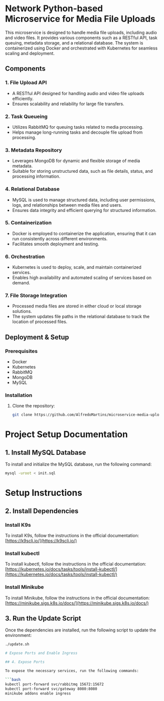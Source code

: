 # Network Python-based Microservice for Media File Uploads

This microservice is designed to handle media file uploads, including audio and video files. It provides various components such as a RESTful API, task queuing, metadata storage, and a relational database. The system is containerized using Docker and orchestrated with Kubernetes for seamless scaling and deployment.

## Components

### 1. File Upload API
- A RESTful API designed for handling audio and video file uploads efficiently.
- Ensures scalability and reliability for large file transfers.

### 2. Task Queueing
- Utilizes RabbitMQ for queuing tasks related to media processing.
- Helps manage long-running tasks and decouple file upload from processing.

### 3. Metadata Repository
- Leverages MongoDB for dynamic and flexible storage of media metadata.
- Suitable for storing unstructured data, such as file details, status, and processing information.

### 4. Relational Database
- MySQL is used to manage structured data, including user permissions, logs, and relationships between media files and users.
- Ensures data integrity and efficient querying for structured information.

### 5. Containerization
- Docker is employed to containerize the application, ensuring that it can run consistently across different environments.
- Facilitates smooth deployment and testing.

### 6. Orchestration
- Kubernetes is used to deploy, scale, and maintain containerized services.
- Enables high availability and automated scaling of services based on demand.

### 7. File Storage Integration
- Processed media files are stored in either cloud or local storage solutions.
- The system updates file paths in the relational database to track the location of processed files.

## Deployment & Setup

### Prerequisites
- Docker
- Kubernetes
- RabbitMQ
- MongoDB
- MySQL

### Installation
1. Clone the repository:
   ```bash
   git clone https://github.com/AlfredoMartins/microservice-media-upload.git

# Project Setup Documentation

## 1. Install MySQL Database

To install and initialize the MySQL database, run the following command:

```bash
mysql -uroot < init.sql
```

# Setup Instructions

## 2. Install Dependencies

### Install K9s
To install K9s, follow the instructions in the official documentation:  
[https://k9scli.io/](https://k9scli.io/)

### Install kubectl
To install kubectl, follow the instructions in the official documentation:  
[https://kubernetes.io/docs/tasks/tools/install-kubectl/](https://kubernetes.io/docs/tasks/tools/install-kubectl/)

### Install Minikube
To install Minikube, follow the instructions in the official documentation:  
[https://minikube.sigs.k8s.io/docs/](https://minikube.sigs.k8s.io/docs/)

## 3. Run the Update Script
Once the dependencies are installed, run the following script to update the environment:

```bash
./update.sh

# Expose Ports and Enable Ingress

## 4. Expose Ports

To expose the necessary services, run the following commands:

```bash
kubectl port-forward svc/rabbitmq 15672:15672
kubectl port-forward svc/gateway 8080:8080
minikube addons enable ingress